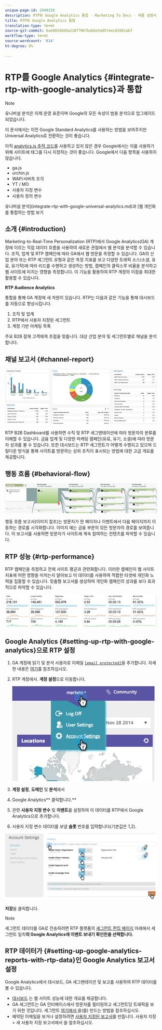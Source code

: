 ```yaml
---
unique-page-id: 2949158
description: RTP와 Google Analytics 통합 - Marketing To Docs - 제품 설명서
title: RTP와 Google Analytics 통합
translation-type: tm+mt
source-git-commit: 6ae882dddda220f7067babbe5a057eec82601abf
workflow-type: tm+mt
source-wordcount: '614'
ht-degree: 0%

---
```



# RTP를 Google Analytics {#integrate-rtp-with-google-analytics}과 통합

>[!NOTE]
>
>유니버설 분석은 이제 운영 표준이며 Google의 모든 속성이 범용 분석으로 업그레이드되었습니다.
>
>이 문서에서는 이전 Google Standard Analytics를 사용하는 방법을 보여주지만 Universal Analytics로 전환하는 것이 좋습니다.
>
>아직 [analytics.js 추적 코드](https://developers.google.com/analytics/devguides/collection/analyticsjs/)를 사용하고 있지 않은 경우 Google에서는 이를 사용하기 위해 사이트에 태그를 다시 지정하는 것이 좋습니다. Google에서 다음 항목을 사용하지 않습니다.
>
>* ga.js
>* urchin.js
>* WAP/서버측 조각
>* YT / MO
>* 사용자 지정 변수
>* 사용자 정의 변수

>
>
유니버설 분석](integrate-rtp-with-google-universal-analytics.md)과 [웹 개인화를 통합하는 방법 보기

## 소개 {#introduction}

Marketing-to-Real-Time Personalization (RTP)에서 Google Analytics(GA) 계정에 이르는 직접 데이터 흐름을 사용하여 새로운 관점에서 웹 분석을 분석할 수 있습니다. 조직, 업계 및 RTP 캠페인에 따라 GA에서 웹 방문을 측정할 수 있습니다. GA의 산업 분야 또는 RTP 세그먼트 유형과 같은 측정 지표를 보고 다양한 트래픽 소스(소셜, 유료, 유기적)에 따라 리드를 수행하고 생성하는 방법, 캠페인의 클릭스루 비율을 분석하고 웹 사이트에 미치는 영향을 측정합니다. 이 기능을 활용하여 RTP 계정의 이점을 최대한 활용할 수 있습니다.

**RTP Audience Analytics**

통합을 통해 GA 계정에 새 차원이 있습니다. RTP는 다음과 같은 기능을 통해 대시보드를 자동으로 향상시킵니다.

1. 조직 및 업계
1. RTP에서 사용자 지정된 세그먼트
1. 계정 기반 마케팅 목록

주요 B2B 잠재 고객에게 초점을 맞춥니다. 대상 산업 분야 및 세그먼트별로 채널을 분석합니다.

## 채널 보고서 {#channel-report}

![](assets/image2014-11-28-16-3a39-3a28.png)

RTP B2B Dashboard를 사용하면 수직 및 RTP 세그멘테이션에 따라 방문자의 분류를 이해할 수 있습니다. 금융 업계 및 다양한 마케팅 캠페인(유료, 유기, 소셜)에 따라 방문자 성과를 볼 수 있습니다. 또한 대시보드는 RTP 세그먼트가 어떻게 수행되고 있으며 드릴다운 방식을 통해 사이트를 방문하는 상위 조직이 표시되는 방법에 대한 고급 개요를 제공합니다.

## 행동 흐름 {#behavioral-flow}

![](assets/image2014-11-28-16-3a40-3a43.png)

행동 흐름 보고서(이미지 참조)는 방문자가 한 페이지나 이벤트에서 다음 페이지까지 이동하는 경로를 시각화합니다. 이미지 예는 금융 부문의 모든 방문자의 경로를 보여줍니다. 이 보고서를 사용하면 방문자가 사이트에 계속 참여하는 컨텐츠를 파악할 수 있습니다.

## RTP 성능 {#rtp-performance}

RTP 캠페인을 측정하고 전체 사이트 평균과 관련화합니다. 이러한 캠페인이 웹 사이트 지표에 어떤 영향을 미치는지 알아보고 이 데이터를 사용하여 적합한 타겟에 개인화 노력을 집중할 수 있습니다. 맞춤형 보고서를 생성하여 개인화 캠페인의 성과를 보다 효과적으로 파악할 수 있습니다.

![](assets/image2014-11-28-16-3a47-3a0.png)

## Google Analytics {#setting-up-rtp-with-google-analytics}으로 RTP 설정

1. GA 계정에 읽기 및 분석 사용자로 이메일 [`[email protected]`](https://docs.marketo.com/cdn-cgi/l/email-protection#0674727628616734466b67746d6372692865696b)을 추가합니다. 자세한 내용은 [여기](https://support.google.com/analytics/answer/2884495?hl=en)를 참조하십시오.
1. RTP 계정에서. **계정 설정**&#x200B;으로 이동합니다.

   ![](assets/image2014-11-28-16-3a54-3a40.png)

1. **계정 설정**, **도메인** 및 **분석**&#x200B;에서
1. Google Analytics** 클릭합니다.**
1. 관련 **사용자 지정 변수** 및 **이벤트**&#x200B;를 설정하여 이 데이터를 RTP에서 Google Analytics으로 추가합니다.
1. 사용자 지정 변수 데이터를 보낼 **슬롯** 번호를 입력합니다(기본값은 1,2).

![](assets/image2014-11-28-17-3a0-3a17.png)

**저장**&#x200B;을 클릭합니다.

>[!NOTE]
>
>세그먼트 데이터를 GA로 전송하려면 RTP 플랫폼의 [세그먼트 편집 페이지](/help/marketo/product-docs/web-personalization/using-web-segments/create-a-basic-web-segment.md) 아래에서 세그먼트 일치&#x200B;**의 Google Analytics에 이벤트 보내기 확인란을 선택합니다.**

## RTP 데이터가 {#setting-up-google-analytics-reports-with-rtp-data}인 Google Analytics 보고서 설정

Google Analytics에서 대시보드, GA 세그멘테이션 및 보고를 사용하여 RTP 데이터를 볼 수 있습니다.

* [대시보드](https://support.google.com/analytics/answer/1068216?hl=en) 는 웹 사이트 성능에 대한 개요를 제공합니다.
* GA 세그먼트는 GA 인터페이스에서 방문자를 필터링하고 세그먼트당 트래픽을 보기 위한 것입니다. 세그먼트 [여기에서 ](https://support.google.com/analytics/answer/3124493?hl=en)을(를) 만드는 방법을 참조하십시오.
* 예약된 이메일을 보거나 설정하려면 [사용자 지정된 보고서](https://support.google.com/analytics/answer/1033013?hl=en)를 만듭니다. 사용자 지정 > 새 사용자 지정 보고서에서 을 참조하십시오.
